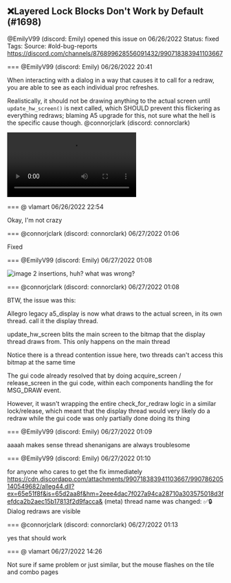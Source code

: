 ## ❌Layered Lock Blocks Don't Work by Default (#1698)
@EmilyV99 (discord: Emily) opened this issue on 06/26/2022
Status: fixed
Tags: 
Source: #old-bug-reports https://discord.com/channels/876899628556091432/990718383941103667


=== @EmilyV99 (discord: Emily) 06/26/2022 20:41

When interacting with a dialog in a way that causes it to call for a redraw, you are able to see as each individual proc refreshes.

Realistically, it should not be drawing anything to the actual screen until `update_hw_screen()` is next called, which SHOULD prevent this flickering as everything redraws; blaming A5 upgrade for this, not sure what the hell is the specific cause though. @connorjclark (discord: connorclark)

![image](https://cdn.discordapp.com/attachments/990718383941103667/990718632394911864/2022-06-26_16-41-47.mp4?ex=65e4e0a0&is=65d26ba0&hm=65eec2881936ee119e3c2967b2b3e3657a1a427d2d5adb6ca5d54a2b262000af&)

=== @ vlamart 06/26/2022 22:54

Okay, I'm not crazy

=== @connorjclark (discord: connorclark) 06/27/2022 01:06

Fixed

=== @EmilyV99 (discord: Emily) 06/27/2022 01:08


![image](https://cdn.discordapp.com/attachments/990718383941103667/990785591329316884/unknown.png?ex=65e51efc&is=65d2a9fc&hm=72a797bd85f36f0f4804b1a82a8127c35bb285ed8377f74498eb8e6d20f5928e&)
2 insertions, huh?
what was wrong?

=== @connorjclark (discord: connorclark) 06/27/2022 01:08

BTW, the issue was this:

Allegro legacy a5_display is now what draws to the actual screen, in its own thread. call it the display thread.

update_hw_screen blits the main screen to the bitmap that the display thread draws from. This only happens on the main thread

Notice there is a thread contention issue here, two threads can't access this bitmap at the same time

The gui code already resolved that by doing acquire_screen / release_screen in the gui code, within each components handling the for MSG_DRAW event.

However, it wasn't wrapping the entire check_for_redraw logic in a similar lock/release, which meant that the display thread would very likely do a redraw while the gui code was only partially done doing its thing

=== @EmilyV99 (discord: Emily) 06/27/2022 01:09

aaaah
makes sense
thread shenanigans are always troublesome

=== @EmilyV99 (discord: Emily) 06/27/2022 01:10

for anyone who cares to get the fix immediately
https://cdn.discordapp.com/attachments/990718383941103667/990786205140549682/alleg44.dll?ex=65e51f8f&is=65d2aa8f&hm=2eee4dac7f027a94ca28710a303575018d3fefdca2b2aec15b17813f2d9facca&
(meta) thread name was changed: ✅🔒Dialog redraws are visible

=== @connorjclark (discord: connorclark) 06/27/2022 01:13

yes that should work

=== @ vlamart 06/27/2022 14:26

Not sure if same problem or just similar, but the mouse flashes on the tile and combo pages
